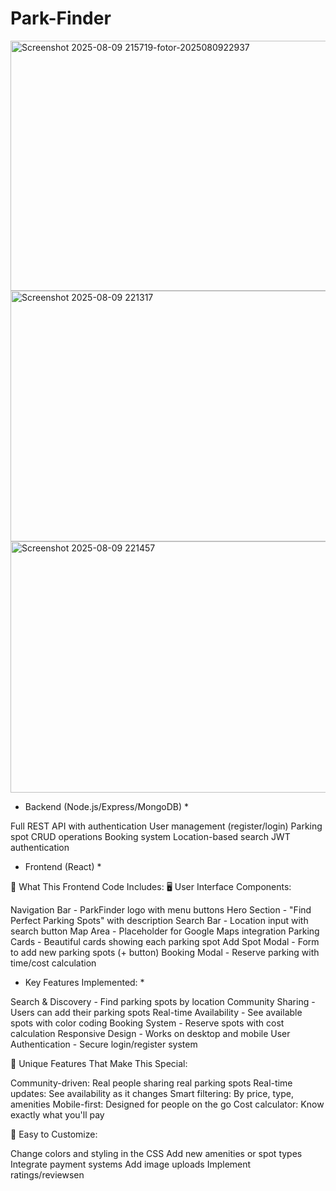 # Park-Finder


<img width="1346" height="400" width="200" alt="Screenshot 2025-08-09 215719-fotor-2025080922937" src="https://github.com/user-attachments/assets/63d1ab7f-8849-499b-8616-67783c9806af" />

<img width="1319" height="401" width="200" alt="Screenshot 2025-08-09 221317" src="https://github.com/user-attachments/assets/d10fa715-f8c7-427e-b57c-78ca2ffeba4c" />

<img width="1320" height="402" width="200" alt="Screenshot 2025-08-09 221457" src="https://github.com/user-attachments/assets/3166f7eb-a619-415f-8f10-7455ddadfe37" />

* Backend (Node.js/Express/MongoDB) *
  
Full REST API with authentication
User management (register/login)
Parking spot CRUD operations
Booking system
Location-based search
JWT authentication

* Frontend (React) * 

🎯 What This Frontend Code Includes:
🖥️ User Interface Components:

Navigation Bar - ParkFinder logo with menu buttons
Hero Section - "Find Perfect Parking Spots" with description
Search Bar - Location input with search button
Map Area - Placeholder for Google Maps integration
Parking Cards - Beautiful cards showing each parking spot
Add Spot Modal - Form to add new parking spots (+ button)
Booking Modal - Reserve parking with time/cost calculation

* Key Features Implemented: * 

Search & Discovery - Find parking spots by location
Community Sharing - Users can add their parking spots
Real-time Availability - See available spots with color coding
Booking System - Reserve spots with cost calculation
Responsive Design - Works on desktop and mobile
User Authentication - Secure login/register system

🎨 Unique Features That Make This Special:

Community-driven: Real people sharing real parking spots
Real-time updates: See availability as it changes
Smart filtering: By price, type, amenities
Mobile-first: Designed for people on the go
Cost calculator: Know exactly what you'll pay

🔧 Easy to Customize:

Change colors and styling in the CSS
Add new amenities or spot types
Integrate payment systems
Add image uploads
Implement ratings/reviewsen
